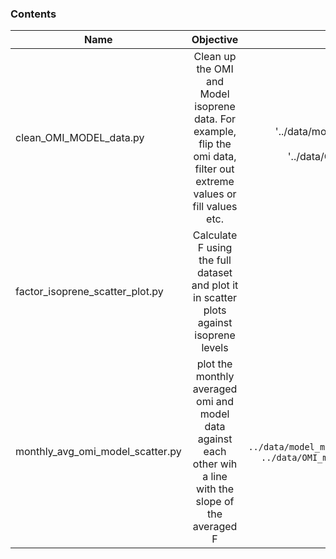 
### Contents
| Name  |      Objective      |  Input |  Output |
|----------|:-------------:|------:|------:|
| clean_OMI_MODEL_data.py |  Clean up the OMI and Model isoprene data. For example, flip the omi data, filter out extreme values or fill values etc. | '../data/model.nc' , '../data/model_monthly_average.nc', '../data/OMI.nc', '../data/OMI_monthly_average.nc' | `../data/model_clean.nc`,`../data/model_monthly_average_clean.nc`, `../data/OMI_clean.nc`, `../data/OMI_monthly_average_clean.nc` |
| factor_isoprene_scatter_plot.py | Calculate F using the full dataset and plot it in scatter plots against isoprene levels | '../data/OMI_clean.nc' , '../data/model_clean.nc' | two scatter plots |
| monthly_avg_omi_model_scatter.py | plot the monthly averaged omi and model data against each other wih a line with the slope of the averaged F | `../data/model_monthly_average_clean.nc`, `../data/OMI_monthly_average_clean.nc` | one scatter plot |
